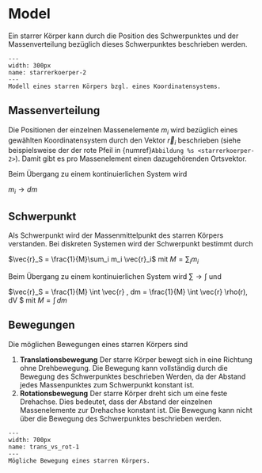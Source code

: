 # Model

Ein starrer Körper kann durch die Position des Schwerpunktes und der Massenverteilung bezüglich dieses Schwerpunktes beschrieben werden. 

```{figure} Bilder/starrerkoerper2.svg
---
width: 300px
name: starrerkoerper-2
---
Modell eines starren Körpers bzgl. eines Koordinatensystems. 
 ```


## Massenverteilung

Die Positionen der einzelnen Massenelemente $m_i$ wird bezüglich eines gewählten Koordinatensystem durch den Vektor $\vec{r}_i$ beschrieben (siehe beispielsweise der der rote Pfeil in {numref}`Abbildung %s <starrerkoerper-2>`). Damit gibt es pro Massenelement einen dazugehörenden Ortsvektor.

Beim Übergang zu einem kontinuierlichen System wird

$m_i \rightarrow dm$

## Schwerpunkt

Als Schwerpunkt wird der Massenmittelpunkt des starren Körpers verstanden. 
Bei diskreten Systemen wird der Schwerpunkt bestimmt durch 

$\vec{r}_S = \frac{1}{M}\sum_i m_i \vec{r}_i$  mit $M = \sum_i m_i$

Beim Übergang zu einem kontinuierlichen System wird $\sum \rightarrow \int$ und

$\vec{r}_S = \frac{1}{M} \int \vec{r} \, dm = \frac{1}{M} \int \vec{r} \rho(r)\, dV $ mit $M = \int \, dm$


## Bewegungen 

Die möglichen Bewegungen eines starren Körpers sind

1. **Translationsbewegung** Der starre Körper bewegt sich in eine Richtung ohne Drehbewegung. Die Bewegung kann vollständig durch die Bewegung des Schwerpunktes beschrieben Werden, da der Abstand jedes Massenpunktes zum Schwerpunkt konstant ist. 
1. **Rotationsbewegung** Der starre Körper dreht sich um eine feste Drehachse. Dies bedeutet, dass der Abstand der einzelnen Massenelemente zur Drehachse konstant ist. Die Bewegung kann nicht über die Bewegung des Schwerpunktes beschrieben werden. 

```{figure} Bilder/trans_vs_rot.svg
---
width: 700px
name: trans_vs_rot-1
---
Mögliche Bewegung eines starren Körpers.  
 ```
